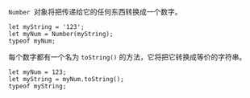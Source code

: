  `Number `对象将把传递给它的任何东西转换成一个数字。

```
let myString = '123';
let myNum = Number(myString);
typeof myNum;
```

每个数字都有一个名为 `toString()` 的方法，它将把它转换成等价的字符串。

```
let myNum = 123;
let myString = myNum.toString();
typeof myString;
```


